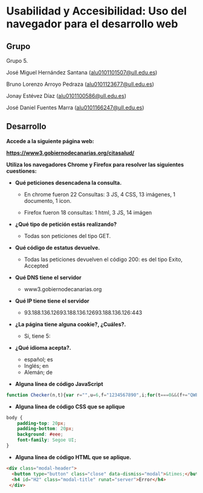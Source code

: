 # Usabilidad y Accesibilidad: Uso del navegador para el desarrollo web

## Grupo

Grupo 5.

José Miguel Hernández Santana
(alu0101101507@ull.edu.es)

Bruno Lorenzo Arroyo Pedraza
(alu0101123677@ull.edu.es)

Jonay Estévez Díaz
(alu0101100586@ull.edu.es)

José Daniel Fuentes Marra
(alu0101166247@ull.edu.es)

## Desarrollo

**Accede a la siguiente página web:** 

**https://www3.gobiernodecanarias.org/citasalud/**

**Utiliza los navegadores Chrome y Firefox para resolver las siguientes cuestiones:**

* **Qué peticiones desencadena la consulta.**
  * En chrome fueron 22 Consultas: 3 JS, 4 CSS, 13 imágenes, 1 documento, 1 icon.
 
  * Firefox fueron 18 consultas: 1 html, 3 JS, 14 imágen
 
* **¿Qué tipo de petición estás realizando?**
  * Todas son peticiones del tipo GET.

* **Qué código de estatus devuelve.**
  * Todas las peticiones devuelven el código 200: es del tipo Exito, Accepted

* **Qué DNS tiene el servidor**
  * www3.gobiernodecanarias.org

* **Qué IP tiene tiene el servidor**
  * 93.188.136.12693.188.136.12693.188.136.126:443

* **¿La página tiene alguna cookie?, ¿Cuáles?.**
  * Si, tiene 5:

* **¿Qué idioma acepta?.**
  * español; es
  * Inglés; en
  * Alemán; de

* **Alguna línea de código JavaScript**
```javascript
function Checker(n,t){var r="",u=6,f="1234567890",i;for(t===0&&(f+="QWERTYUIOPASDFGHJKLZXCVBNM",u=16),i=0;i<n.length;i++)f.indexOf(n.charAt(i).toUpperCase())!==-1&&r.length<u&&(r+=n.charAt(i));return r}var rutaInicio=window.location.href,lang="@SessionContainer.culture",errorText;lang===""&&(lang="es-ES");errorText="Debe introducir un CIP válido";lang==="en-GB"?errorText="You must enter a valid CIP":lang==="de-DE"&&(errorText="Sie müssen einen gültigen CIP geben");$(document).load(function(){});$(document).ready(function(){$("#formData").submit(function(n){$("#cip").val().length!==16&&($("#modalError .modal-body p").html(errorText),n.preventDefault())});$("#btn-help").on("click",function(){$("#modalAyuda").modal("show")})})
```


* **Alguna línea de código CSS que se aplique**
```css
body {
    padding-top: 20px;
    padding-bottom: 20px;
    background: #eee;
    font-family: Segoe UI;
}
```

* **Alguna línea de código HTML que se aplique.**
```html
<div class="modal-header">
  <button type="button" class="close" data-dismiss="modal">&times;</button>
  <h4 id="H2" class="modal-title" runat="server">Error</h4>
 </div>
```

